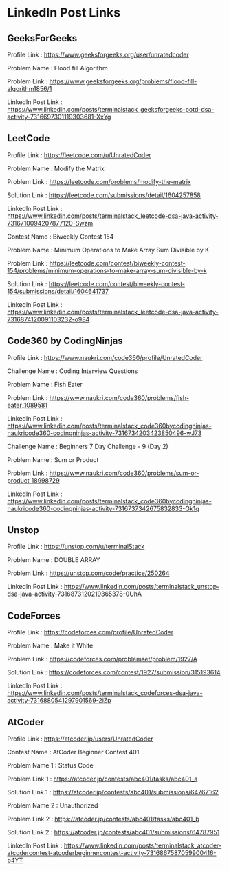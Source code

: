 # LinkedIn Post Links

## GeeksForGeeks

Profile Link : https://www.geeksforgeeks.org/user/unratedcoder

Problem Name : Flood fill Algorithm

Problem Link : https://www.geeksforgeeks.org/problems/flood-fill-algorithm1856/1

LinkedIn Post Link : https://www.linkedin.com/posts/terminalstack_geeksforgeeks-potd-dsa-activity-7316697301119303681-XxYg

## LeetCode

Profile Link : https://leetcode.com/u/UnratedCoder

Problem Name : Modify the Matrix

Problem Link : https://leetcode.com/problems/modify-the-matrix

Solution Link : https://leetcode.com/submissions/detail/1604257858

LinkedIn Post Link : https://www.linkedin.com/posts/terminalstack_leetcode-dsa-java-activity-7316710094207877120-Swzm

Contest Name : Biweekly Contest 154

Problem Name : Minimum Operations to Make Array Sum Divisible by K

Problem Link : https://leetcode.com/contest/biweekly-contest-154/problems/minimum-operations-to-make-array-sum-divisible-by-k

Solution Link : https://leetcode.com/contest/biweekly-contest-154/submissions/detail/1604641737

LinkedIn Post Link : https://www.linkedin.com/posts/terminalstack_leetcode-dsa-java-activity-7316874120091103232-o984

## Code360 by CodingNinjas

Profile Link : https://www.naukri.com/code360/profile/UnratedCoder

Challenge Name : Coding Interview Questions

Problem Name : Fish Eater

Problem Link : https://www.naukri.com/code360/problems/fish-eater_1089581

LinkedIn Post Link : https://www.linkedin.com/posts/terminalstack_code360bycodingninjas-naukricode360-codingninjas-activity-7316734203423850496-wJ73

Challenge Name : Beginners 7 Day Challenge - 9 (Day 2)

Problem Name : Sum or Product

Problem Link : https://www.naukri.com/code360/problems/sum-or-product_18998729

LinkedIn Post Link : https://www.linkedin.com/posts/terminalstack_code360bycodingninjas-naukricode360-codingninjas-activity-7316737342675832833-Gk1q

## Unstop

Profile Link : https://unstop.com/u/terminalStack

Problem Name : DOUBLE ARRAY

Problem Link : https://unstop.com/code/practice/250264

LinkedIn Post Link : https://www.linkedin.com/posts/terminalstack_unstop-dsa-java-activity-7316873120219365378-0UhA

## CodeForces

Profile Link : https://codeforces.com/profile/UnratedCoder

Problem Name : Make it White

Problem Link : https://codeforces.com/problemset/problem/1927/A

Solution Link : https://codeforces.com/contest/1927/submission/315193614

LinkedIn Post Link : https://www.linkedin.com/posts/terminalstack_codeforces-dsa-java-activity-7316880541297901569-2iZp

## AtCoder

Profile Link : https://atcoder.jp/users/UnratedCoder

Contest Name : AtCoder Beginner Contest 401

Problem Name 1 : Status Code

Problem Link 1 : https://atcoder.jp/contests/abc401/tasks/abc401_a

Solution Link 1 : https://atcoder.jp/contests/abc401/submissions/64767162

Problem Name 2 : Unauthorized

Problem Link 2 : https://atcoder.jp/contests/abc401/tasks/abc401_b

Solution Link 2 : https://atcoder.jp/contests/abc401/submissions/64787951

LinkedIn Post Link : https://www.linkedin.com/posts/terminalstack_atcoder-atcodercontest-atcoderbeginnercontest-activity-7316867587059900416-b4YT
